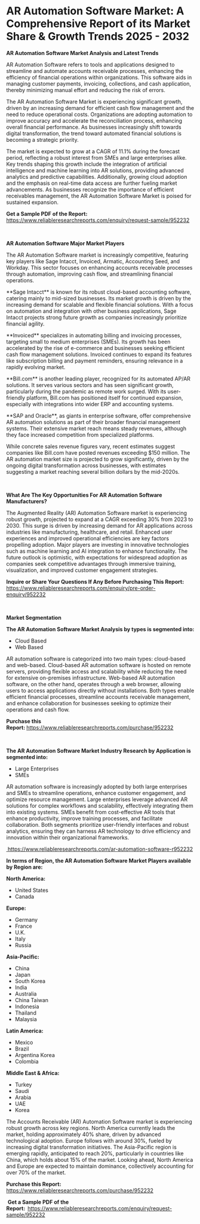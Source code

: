 <p><h1>AR Automation Software Market: A Comprehensive Report of its Market Share & Growth Trends 2025 - 2032</h1></p><p><strong>AR Automation Software Market Analysis and Latest Trends</strong></p>
<p><p>AR Automation Software refers to tools and applications designed to streamline and automate accounts receivable processes, enhancing the efficiency of financial operations within organizations. This software aids in managing customer payments, invoicing, collections, and cash application, thereby minimizing manual effort and reducing the risk of errors. </p><p>The AR Automation Software Market is experiencing significant growth, driven by an increasing demand for efficient cash flow management and the need to reduce operational costs. Organizations are adopting automation to improve accuracy and accelerate the reconciliation process, enhancing overall financial performance. As businesses increasingly shift towards digital transformation, the trend toward automated financial solutions is becoming a strategic priority.</p><p>The market is expected to grow at a CAGR of 11.1% during the forecast period, reflecting a robust interest from SMEs and large enterprises alike. Key trends shaping this growth include the integration of artificial intelligence and machine learning into AR solutions, providing advanced analytics and predictive capabilities. Additionally, growing cloud adoption and the emphasis on real-time data access are further fueling market advancements. As businesses recognize the importance of efficient receivables management, the AR Automation Software Market is poised for sustained expansion.</p></p>
<p><strong>Get a Sample PDF of the Report:&nbsp;</strong> <a href="https://www.reliableresearchreports.com/enquiry/request-sample/952232?utm_campaign=2724&utm_medium=2&utm_source=Github&utm_content=ia&utm_term=17042025&utm_id=ar-automation-software">https://www.reliableresearchreports.com/enquiry/request-sample/952232</a></p>
<p>&nbsp;</p>
<p><strong>AR Automation Software Major Market Players</strong></p>
<p><p>The AR Automation Software market is increasingly competitive, featuring key players like Sage Intacct, Invoiced, Armatic, Accounting Seed, and Workday. This sector focuses on enhancing accounts receivable processes through automation, improving cash flow, and streamlining financial operations.</p><p>**Sage Intacct** is known for its robust cloud-based accounting software, catering mainly to mid-sized businesses. Its market growth is driven by the increasing demand for scalable and flexible financial solutions. With a focus on automation and integration with other business applications, Sage Intacct projects strong future growth as companies increasingly prioritize financial agility.</p><p>**Invoiced** specializes in automating billing and invoicing processes, targeting small to medium enterprises (SMEs). Its growth has been accelerated by the rise of e-commerce and businesses seeking efficient cash flow management solutions. Invoiced continues to expand its features like subscription billing and payment reminders, ensuring relevance in a rapidly evolving market.</p><p>**Bill.com** is another leading player, recognized for its automated AP/AR solutions. It serves various sectors and has seen significant growth, particularly during the pandemic as remote work surged. With its user-friendly platform, Bill.com has positioned itself for continued expansion, especially with integrations into wider ERP and accounting systems.</p><p>**SAP and Oracle**, as giants in enterprise software, offer comprehensive AR automation solutions as part of their broader financial management systems. Their extensive market reach means steady revenues, although they face increased competition from specialized platforms.</p><p>While concrete sales revenue figures vary, recent estimates suggest companies like Bill.com have posted revenues exceeding $150 million. The AR automation market size is projected to grow significantly, driven by the ongoing digital transformation across businesses, with estimates suggesting a market reaching several billion dollars by the mid-2020s.</p></p>
<p>&nbsp;</p>
<p><strong>What Are The Key Opportunities For AR Automation Software Manufacturers?</strong></p>
<p><p>The Augmented Reality (AR) Automation Software market is experiencing robust growth, projected to expand at a CAGR exceeding 30% from 2023 to 2030. This surge is driven by increasing demand for AR applications across industries like manufacturing, healthcare, and retail. Enhanced user experiences and improved operational efficiencies are key factors propelling adoption. Major players are investing in innovative technologies such as machine learning and AI integration to enhance functionality. The future outlook is optimistic, with expectations for widespread adoption as companies seek competitive advantages through immersive training, visualization, and improved customer engagement strategies.</p></p>
<p><strong>Inquire or Share Your Questions If Any Before Purchasing This Report:</strong> <a href="https://www.reliableresearchreports.com/enquiry/pre-order-enquiry/952232?utm_campaign=2724&utm_medium=2&utm_source=Github&utm_content=ia&utm_term=17042025&utm_id=ar-automation-software">https://www.reliableresearchreports.com/enquiry/pre-order-enquiry/952232</a></p>
<p>&nbsp;</p>
<p><strong>Market Segmentation</strong></p>
<p><strong>The AR Automation Software Market Analysis by types is segmented into:</strong></p>
<p><ul><li>Cloud Based</li><li>Web Based</li></ul></p>
<p><p>AR automation software is categorized into two main types: cloud-based and web-based. Cloud-based AR automation software is hosted on remote servers, providing flexible access and scalability while reducing the need for extensive on-premises infrastructure. Web-based AR automation software, on the other hand, operates through a web browser, allowing users to access applications directly without installations. Both types enable efficient financial processes, streamline accounts receivable management, and enhance collaboration for businesses seeking to optimize their operations and cash flow.</p></p>
<p><strong>Purchase this Report:&nbsp;</strong><a href="https://www.reliableresearchreports.com/purchase/952232?utm_campaign=2724&utm_medium=2&utm_source=Github&utm_content=ia&utm_term=17042025&utm_id=ar-automation-software">https://www.reliableresearchreports.com/purchase/952232</a></p>
<p>&nbsp;</p>
<p><strong>The AR Automation Software Market Industry Research by Application is segmented into:</strong></p>
<p><ul><li>Large Enterprises</li><li>SMEs</li></ul></p>
<p><p>AR automation software is increasingly adopted by both large enterprises and SMEs to streamline operations, enhance customer engagement, and optimize resource management. Large enterprises leverage advanced AR solutions for complex workflows and scalability, effectively integrating them into existing systems. SMEs benefit from cost-effective AR tools that enhance productivity, improve training processes, and facilitate collaboration. Both segments prioritize user-friendly interfaces and robust analytics, ensuring they can harness AR technology to drive efficiency and innovation within their organizational frameworks.</p></p>
<p><a href="https://www.reliableresearchreports.com/ar-automation-software-r952232?utm_campaign=2724&utm_medium=2&utm_source=Github&utm_content=ia&utm_term=17042025&utm_id=ar-automation-software">&nbsp;https://www.reliableresearchreports.com/ar-automation-software-r952232</a></p>
<p><strong>In terms of Region, the AR Automation Software Market Players available by Region are:</strong></p>
<p>
    <p> <strong> North America: </strong>
        <ul>
            <li>United States</li>
            <li>Canada</li>
        </ul>
        </p> 
    <p> <strong> Europe: </strong>
        <ul>
            <li>Germany</li>
            <li>France</li>
            <li>U.K.</li>
            <li>Italy</li>
            <li>Russia</li>
        </ul>
        </p> 
    <p> <strong> Asia-Pacific: </strong>
        <ul>
            <li>China</li>
            <li>Japan</li>
            <li>South Korea</li>
            <li>India</li>
            <li>Australia</li>
            <li>China Taiwan</li>
            <li>Indonesia</li>
            <li>Thailand</li>
            <li>Malaysia</li>
        </ul>
        </p> 
    <p> <strong> Latin America: </strong>
        <ul>
            <li>Mexico</li>
            <li>Brazil</li>
            <li>Argentina Korea</li>
            <li>Colombia</li>
        </ul>
        </p> 
    <p> <strong> Middle East & Africa: </strong>
        <ul>
            <li>Turkey</li>
            <li>Saudi</li>
            <li>Arabia</li>
            <li>UAE</li>
            <li>Korea</li>
        </ul>
    </p>
    </p>
<p><p>The Accounts Receivable (AR) Automation Software market is experiencing robust growth across key regions. North America currently leads the market, holding approximately 40% share, driven by advanced technological adoption. Europe follows with around 30%, fueled by increasing digital transformation initiatives. The Asia-Pacific region is emerging rapidly, anticipated to reach 20%, particularly in countries like China, which holds about 15% of the market. Looking ahead, North America and Europe are expected to maintain dominance, collectively accounting for over 70% of the market.</p></p>
<p><strong>Purchase this Report: </strong><a href="https://www.reliableresearchreports.com/purchase/952232?utm_campaign=2724&utm_medium=2&utm_source=Github&utm_content=ia&utm_term=17042025&utm_id=ar-automation-software">https://www.reliableresearchreports.com/purchase/952232</a></p>
<p>&nbsp;<strong>Get a Sample PDF of the Report:&nbsp;&nbsp;</strong><a href="https://www.reliableresearchreports.com/enquiry/request-sample/952232?utm_campaign=2724&utm_medium=2&utm_source=Github&utm_content=ia&utm_term=17042025&utm_id=ar-automation-software">https://www.reliableresearchreports.com/enquiry/request-sample/952232</a></p>
<p><strong></strong></p>
<p><p></p><p></p><p></p></p>